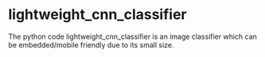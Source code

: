 # lightweight_cnn_classifier
The python code lightweight_cnn_classifier is an image classifier which can be embedded/mobile friendly due to its small size.
